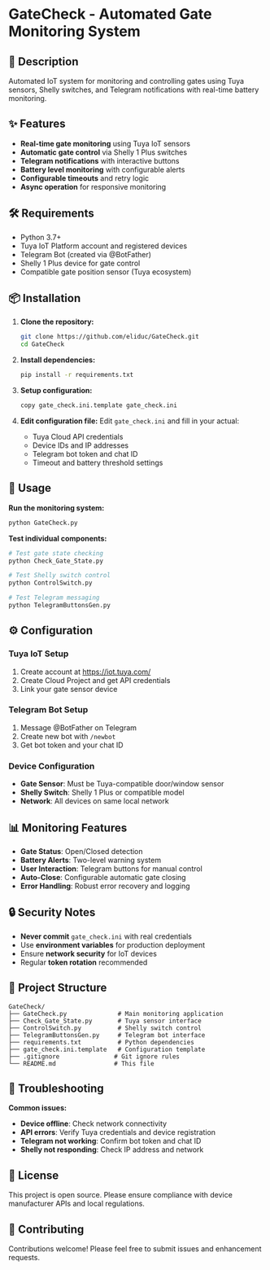 # GateCheck - Automated Gate Monitoring System

## 🚪 Description
Automated IoT system for monitoring and controlling gates using Tuya sensors, Shelly switches, and Telegram notifications with real-time battery monitoring.

## ✨ Features
- **Real-time gate monitoring** using Tuya IoT sensors
- **Automatic gate control** via Shelly 1 Plus switches
- **Telegram notifications** with interactive buttons
- **Battery level monitoring** with configurable alerts
- **Configurable timeouts** and retry logic
- **Async operation** for responsive monitoring

## 🛠️ Requirements
- Python 3.7+
- Tuya IoT Platform account and registered devices
- Telegram Bot (created via @BotFather)
- Shelly 1 Plus device for gate control
- Compatible gate position sensor (Tuya ecosystem)

## 📦 Installation

1. **Clone the repository:**
   ```bash
   git clone https://github.com/eliduc/GateCheck.git
   cd GateCheck
   ```

2. **Install dependencies:**
   ```bash
   pip install -r requirements.txt
   ```

3. **Setup configuration:**
   ```bash
   copy gate_check.ini.template gate_check.ini
   ```

4. **Edit configuration file:**
   Edit `gate_check.ini` and fill in your actual:
   - Tuya Cloud API credentials
   - Device IDs and IP addresses
   - Telegram bot token and chat ID
   - Timeout and battery threshold settings

## 🚀 Usage

**Run the monitoring system:**
```bash
python GateCheck.py
```

**Test individual components:**
```bash
# Test gate state checking
python Check_Gate_State.py

# Test Shelly switch control
python ControlSwitch.py

# Test Telegram messaging
python TelegramButtonsGen.py
```

## ⚙️ Configuration

### Tuya IoT Setup
1. Create account at https://iot.tuya.com/
2. Create Cloud Project and get API credentials
3. Link your gate sensor device

### Telegram Bot Setup
1. Message @BotFather on Telegram
2. Create new bot with `/newbot`
3. Get bot token and your chat ID

### Device Configuration
- **Gate Sensor**: Must be Tuya-compatible door/window sensor
- **Shelly Switch**: Shelly 1 Plus or compatible model
- **Network**: All devices on same local network

## 📊 Monitoring Features

- **Gate Status**: Open/Closed detection
- **Battery Alerts**: Two-level warning system
- **User Interaction**: Telegram buttons for manual control
- **Auto-Close**: Configurable automatic gate closing
- **Error Handling**: Robust error recovery and logging

## 🔒 Security Notes

- **Never commit** `gate_check.ini` with real credentials
- Use **environment variables** for production deployment
- Ensure **network security** for IoT devices
- Regular **token rotation** recommended

## 📁 Project Structure

```
GateCheck/
├── GateCheck.py              # Main monitoring application
├── Check_Gate_State.py       # Tuya sensor interface
├── ControlSwitch.py          # Shelly switch control
├── TelegramButtonsGen.py     # Telegram bot interface
├── requirements.txt          # Python dependencies
├── gate_check.ini.template   # Configuration template
├── .gitignore               # Git ignore rules
└── README.md                # This file
```

## 🐛 Troubleshooting

**Common issues:**
- **Device offline**: Check network connectivity
- **API errors**: Verify Tuya credentials and device registration
- **Telegram not working**: Confirm bot token and chat ID
- **Shelly not responding**: Check IP address and network

## 📄 License

This project is open source. Please ensure compliance with device manufacturer APIs and local regulations.

## 🤝 Contributing

Contributions welcome! Please feel free to submit issues and enhancement requests.
